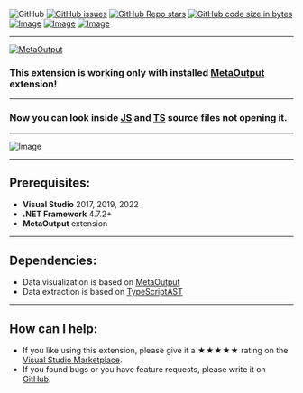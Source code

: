 ![GitHub](https://img.shields.io/github/license/viacheslav-lozinskyi/Preview-JS)
[![GitHub issues](https://img.shields.io/github/issues/viacheslav-lozinskyi/Preview-JS)](https://github.com/viacheslav-lozinskyi/Preview-JS/issues)
[![GitHub Repo stars](https://img.shields.io/github/stars/viacheslav-lozinskyi/Preview-JS)](https://github.com/viacheslav-lozinskyi/Preview-JS/stargazers)
[![GitHub code size in bytes](https://img.shields.io/github/languages/code-size/viacheslav-lozinskyi/Preview-JS)](https://github.com/viacheslav-lozinskyi/Preview-JS)
[![Image](https://img.shields.io/badge/VS-2022-blueviolet)](https://marketplace.visualstudio.com/items?itemName=ViacheslavLozinskyi.MetaOutput-2022)
[![Image](https://img.shields.io/badge/VS-2019-blueviolet)](https://marketplace.visualstudio.com/items?itemName=ViacheslavLozinskyi.MetaOutput-2019)
[![Image](https://img.shields.io/badge/VS-2017-blueviolet)](https://marketplace.visualstudio.com/items?itemName=ViacheslavLozinskyi.MetaOutput-2019)

---

[![MetaOutput](https://www.metaoutput.net/_functions/watch?utm_source=github.com&utm_medium=referral&utm_campaign=view-on-github&utm_content=Preview-JS&source=GITHUB&size=128x128&project=Preview-JS&url=https://github.com/viacheslav-lozinskyi/Preview-JS)](https://www.metaoutput.net/)

### This extension is working only with installed [MetaOutput](https://www.metaoutput.net/) extension!

---

### Now you can look inside [JS](https://en.wikipedia.org/wiki/JavaScript) and [TS](https://en.wikipedia.org/wiki/TypeScript) source files not opening it.

---

![Image](https://viacheslav-lozinskyi.github.io/Preview-JS/resource/video/Presentation1.gif)

---

## Prerequisites:
- **Visual Studio** 2017, 2019, 2022
- **.NET Framework** 4.7.2+
- **MetaOutput** extension

---

## Dependencies:
- Data visualization is based on [MetaOutput](https://www.metaoutput.net/)
- Data extraction is based on [TypeScriptAST](https://github.com/ToCSharp/TypeScriptAST)

---

## How can I help:
- If you like using this extension, please give it a ★★★★★ rating on the [Visual Studio Marketplace](https://marketplace.visualstudio.com/items?itemName=ViacheslavLozinskyi.Preview-JS&ssr=false#review-details).
- If you found bugs or you have feature requests, please write it on [GitHub](https://github.com/viacheslav-lozinskyi/Preview-JS).
